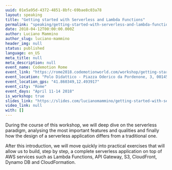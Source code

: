 ```yaml
---
uuid: 01e5a95d-4372-4851-8bfc-69bae8c03a78
layout: speaking
title: "Getting started with Serverless and Lambda Functions"
permalink: "speaking/getting-started-with-serverless-and-lambda-functions-codemotion-rome"
date: 2018-04-12T00:00:00.000Z
author: Luciano Mammino
author_slug: luciano-mammino
header_img: null
status: published
language: en_US
meta_title: null
meta_description: null
event_name: Codemotion Rome
event_link: "https://rome2018.codemotionworld.com/workshop/getting-started-with-serverless-and-lambda-functions/"
event_location: "Polo Didattico - Piazza Oderico da Pordenone, 3, 00145 Roma RM, Italy"
event_location_gps: "41.860349,12.493917"
event_city: "Rome"
event_days: "April 11-14 2018"
is_workshop: true
slides_link: "https://slides.com/lucianomammino/getting-started-with-serverless-and-lambda-functions-codemotion-rome2018/"
video_link: null
with: []
---
```


During the course of this workshop, we will deep dive on the serverless paradigm, analysing the most important features and qualities and finally how the design of a serverless application differs from a traditional one.

After this introduction, we will move quickly into practical exercises that will allow us to build, step by step, a complete serverless application on top of AWS services such as Lambda Functions, API Gateway, S3, CloudFront, Dynamo DB and CloudFormation.
